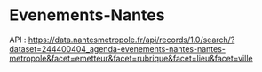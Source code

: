 # Evenements-Nantes

API : https://data.nantesmetropole.fr/api/records/1.0/search/?dataset=244400404_agenda-evenements-nantes-nantes-metropole&facet=emetteur&facet=rubrique&facet=lieu&facet=ville